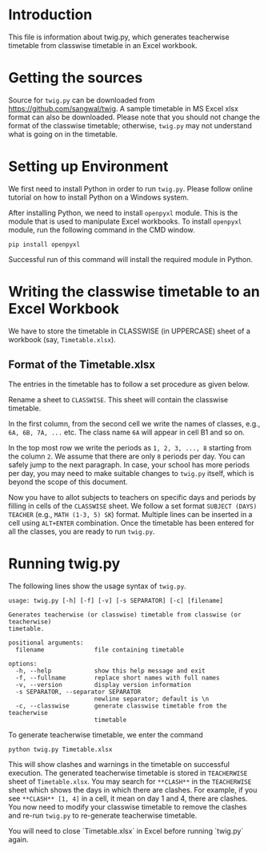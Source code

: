 # Introduction

This file is information about twig.py, which generates teacherwise timetable from classwise timetable in an Excel workbook.

# Getting the sources

Source for `twig.py` can be downloaded from https://github.com/sangwal/twig. A sample timetable in MS Excel xlsx format can also be downloaded. Please note that you should not change the format of the classwise timetable; otherwise, `twig.py` may not understand what is going on in the timetable.

# Setting up Environment

We first need to install Python in order to run `twig.py`. Please follow online tutorial on how to install Python on a Windows system.

After installing Python, we need to install `openpyxl` module. This is the module that
is used to manipulate Excel workbooks. To install `openpyxl` module, run the following
command in the CMD window.

`pip install openpyxl`

Successful run of this command will install the required module in Python.

# Writing the classwise timetable to an Excel Workbook

We have to store the timetable in CLASSWISE (in UPPERCASE) sheet of a workbook (say, `Timetable.xlsx`).

## Format of the Timetable.xlsx

The entries in the timetable has to follow a set procedure as given below.

Rename a sheet to `CLASSWISE`. This sheet will contain the classwise timetable.

In the first column, from the second cell we write the names of classes, e.g., `6A, 6B, 7A, ...` etc. The class name `6A` will appear in cell B1 and so on.

In the top most row we write the periods as `1, 2, 3, ..., 8` starting from the column `2`. We assume that there are only `8` periods per day. You can safely jump to the next paragraph. In case, your school has more periods per day, you may need to make suitable changes to `twig.py` itself, which is beyond the scope of this document.

Now you have to allot subjects to teachers on specific days and periods by filling in cells of the `CLASSWISE` sheet. We follow a set format `SUBJECT (DAYS) TEACHER` (e.g., `MATH (1-3, 5) SK`) format. Multiple lines can be inserted in a cell using `ALT+ENTER` combination. Once the timetable has been entered for all the classes, you are ready to run `twig.py`.

# Running twig.py

The following lines show the usage syntax of `twig.py`.

```
usage: twig.py [-h] [-f] [-v] [-s SEPARATOR] [-c] [filename]

Generates teacherwise (or classwise) timetable from classwise (or teacherwise)
timetable.

positional arguments:
  filename              file containing timetable

options:
  -h, --help            show this help message and exit
  -f, --fullname        replace short names with full names
  -v, --version         display version information
  -s SEPARATOR, --separator SEPARATOR
                        newline separator; default is \n
  -c, --classwise       generate classwise timetable from the teacherwise
                        timetable
```

To generate teacherwise timetable, we enter the command

`python twig.py Timetable.xlsx`

This will show clashes and warnings in the timetable on successful execution. The generated teacherwise timetable is stored in `TEACHERWISE` sheet of `Timetable.xlsx`. You may search for `**CLASH**` in the `TEACHERWISE` sheet which shows the days in which there are clashes. For example, if you see `**CLASH** [1, 4]` in a cell, it mean on day 1 and 4, there are clashes. You now need to modify your classwise timetable to remove the clashes and re-run `twig.py` to re-generate teacherwise timetable.

<div class="alert alert-info">You will need to close `Timetable.xlsx` in Excel before running `twig.py` again. </div> 

